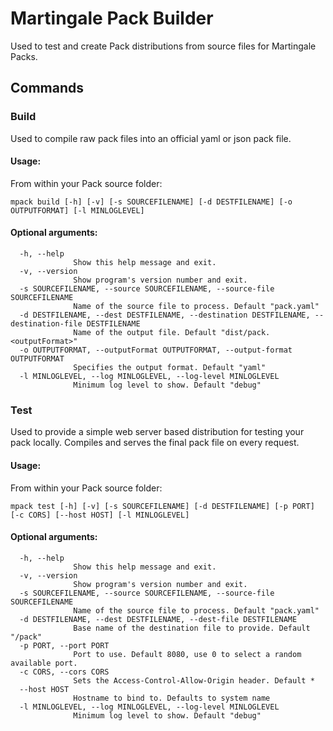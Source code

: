 # Martingale Pack Builder

Used to test and create Pack distributions from source files for Martingale Packs.

## Commands

### Build

Used to compile raw pack files into an official yaml or json pack file.

#### Usage:

From within your Pack source folder:

```
mpack build [-h] [-v] [-s SOURCEFILENAME] [-d DESTFILENAME] [-o OUTPUTFORMAT] [-l MINLOGLEVEL]
```

#### Optional arguments:

```
  -h, --help            
              Show this help message and exit.
  -v, --version         
              Show program's version number and exit.
  -s SOURCEFILENAME, --source SOURCEFILENAME, --source-file SOURCEFILENAME
              Name of the source file to process. Default "pack.yaml"
  -d DESTFILENAME, --dest DESTFILENAME, --destination DESTFILENAME, --destination-file DESTFILENAME
              Name of the output file. Default "dist/pack.<outputFormat>"
  -o OUTPUTFORMAT, --outputFormat OUTPUTFORMAT, --output-format OUTPUTFORMAT
              Specifies the output format. Default "yaml"
  -l MINLOGLEVEL, --log MINLOGLEVEL, --log-level MINLOGLEVEL
              Minimum log level to show. Default "debug"
```

### Test

Used to provide a simple web server based distribution for testing your pack locally.  Compiles and serves the final pack file on every request.

#### Usage:

From within your Pack source folder:

```
mpack test [-h] [-v] [-s SOURCEFILENAME] [-d DESTFILENAME] [-p PORT] [-c CORS] [--host HOST] [-l MINLOGLEVEL]
```

#### Optional arguments:

```
  -h, --help            
              Show this help message and exit.
  -v, --version         
              Show program's version number and exit.
  -s SOURCEFILENAME, --source SOURCEFILENAME, --source-file SOURCEFILENAME
              Name of the source file to process. Default "pack.yaml"
  -d DESTFILENAME, --dest DESTFILENAME, --dest-file DESTFILENAME
              Base name of the destination file to provide. Default "/pack"
  -p PORT, --port PORT  
              Port to use. Default 8080, use 0 to select a random available port.
  -c CORS, --cors CORS  
              Sets the Access-Control-Allow-Origin header. Default *
  --host HOST           
              Hostname to bind to. Defaults to system name
  -l MINLOGLEVEL, --log MINLOGLEVEL, --log-level MINLOGLEVEL
              Minimum log level to show. Default "debug"
```
